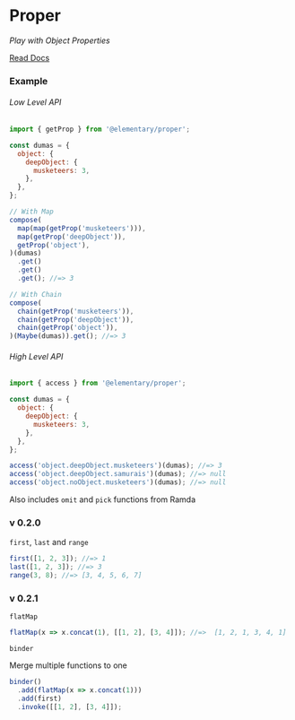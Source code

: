 # Proper

_Play with Object Properties_

[Read Docs](https://rajatsharma.github.io/elementary-docs/)

### Example

###### Low Level API

```js
import { getProp } from '@elementary/proper';

const dumas = {
  object: {
    deepObject: {
      musketeers: 3,
    },
  },
};

// With Map
compose(
  map(map(getProp('musketeers'))),
  map(getProp('deepObject')),
  getProp('object'),
)(dumas)
  .get()
  .get()
  .get(); //=> 3

// With Chain
compose(
  chain(getProp('musketeers')),
  chain(getProp('deepObject')),
  chain(getProp('object')),
)(Maybe(dumas)).get(); //=> 3
```

###### High Level API

```js
import { access } from '@elementary/proper';

const dumas = {
  object: {
    deepObject: {
      musketeers: 3,
    },
  },
};

access('object.deepObject.musketeers')(dumas); //=> 3
access('object.deepObject.samurais')(dumas); //=> null
access('object.noObject.musketeers')(dumas); //=> null
```

Also includes `omit` and `pick` functions from Ramda

### v 0.2.0

`first`, `last` and `range`

```js
first([1, 2, 3]); //=> 1
last([1, 2, 3]); //=> 3
range(3, 8); //=> [3, 4, 5, 6, 7]
```

### v 0.2.1

`flatMap`

```js
flatMap(x => x.concat(1), [[1, 2], [3, 4]]); //=>  [1, 2, 1, 3, 4, 1]
```

`binder`

Merge multiple functions to one

```js
binder()
  .add(flatMap(x => x.concat(1)))
  .add(first)
  .invoke([[1, 2], [3, 4]]);
```
